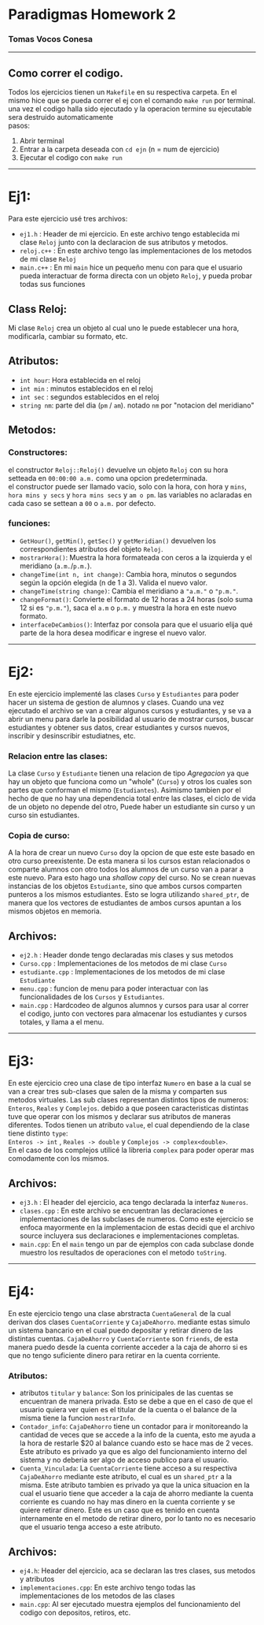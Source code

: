 # Paradigmas Homework 2
### Tomas Vocos Conesa

---

## Como correr el codigo.
Todos los ejercicios tienen un `Makefile` en su respectiva carpeta. En el mismo hice que se pueda correr el ej con el comando `make run` por terminal. una vez el codigo halla sido ejecutado y la operacion termine su ejecutable sera destruido automaticamente  
pasos:
1. Abrir terminal  
2. Entrar a la carpeta deseada con `cd ejn` (n = num de ejercicio)  
3. Ejecutar el codigo con `make run`  

---

# Ej1:
Para este ejercicio usé tres archivos: 
- `ej1.h` : Header de mi ejercicio. En este archivo tengo establecida mi clase `Reloj` junto con la declaracion de sus atributos y metodos.
- `reloj.c++` : En este archivo tengo las implementaciones de los metodos de mi clase `Reloj`
- `main.c++` : En mi `main` hice un pequeño menu con para que el usuario pueda interactuar de forma directa con un objeto `Reloj`, y pueda probar todas sus funciones

## Class Reloj:
Mi clase `Reloj` crea un objeto al cual uno le puede establecer una hora, modificarla, cambiar su formato, etc.

## Atributos:
- `int hour`: Hora establecida en el reloj  
- `int min` : minutos establecidos en el reloj  
- `int sec` : segundos establecidos en el reloj  
- `string nm`: parte del dia (`pm` / `am`). notado `nm` por "notacion del meridiano"

## Metodos:

### Constructores:
el constructor `Reloj::Reloj()` devuelve un objeto `Reloj` con su hora setteada en `00:00:00 a.m.` como una opcion predeterminada.  
el constructor puede ser llamado vacio, solo con la hora, con hora y `mins`, `hora mins y secs` y `hora mins secs` y `am o pm`. las variables no aclaradas en cada caso se settean a `00` o `a.m.` por defecto.

### funciones:
- `GetHour()`, `getMin()`, `getSec()` y `getMeridian()` devuelven los correspondientes atributos del objeto `Reloj`.
- `mostrarHora()`: Muestra la hora formateada con ceros a la izquierda y el meridiano (`a.m.`/`p.m.`).
- `changeTime(int n, int change)`: Cambia hora, minutos o segundos según la opción elegida (n de 1 a 3). Valida el nuevo valor.
- `changeTime(string change)`: Cambia el meridiano a `"a.m."` o `"p.m."`.
- `changeFormat()`: Convierte el formato de 12 horas a 24 horas (solo suma 12 si es `"p.m."`), saca el `a.m` o `p.m.` y muestra la hora en este nuevo formato.
- `interfaceDeCambios()`: Interfaz por consola para que el usuario elija qué parte de la hora desea modificar e ingrese el nuevo valor.

---

# Ej2:
En este ejercicio implementé las clases `Curso` y `Estudiantes` para poder hacer un sistema de gestion de alumnos y clases. Cuando una vez ejecutado el archivo se van a crear algunos cursos y estudiantes, y se va a abrir un menu para darle la posibilidad al usuario de mostrar cursos, buscar estudiantes y obtener sus datos, crear estudiantes y cursos nuevos, inscribir y desinscribir estudiatnes, etc.

### Relacion entre las clases:
La clase `Curso` y `Estudiante` tienen una relacion de tipo *Agregacion* ya que hay un objeto que funciona como un "whole" (`Curso`) y otros los cuales son partes que conforman el mismo (`Estudiantes`). Asimismo tambien por el hecho de que no hay una dependencia total entre las clases, el ciclo de vida de un objeto no depende del otro, Puede haber un estudiante sin curso y un curso sin estudiantes.

### Copia de curso:
A la hora de crear un nuevo `Curso` doy la opcion de que este este basado en otro curso preexistente. De esta manera si los cursos estan relacionados o comparte alumnos con otro todos los alumnos de un curso van a parar a este nuevo. Para esto hago una *shallow copy* del curso. No se crean nuevas instancias de los objetos `Estudiante`, sino que ambos cursos comparten punteros a los mismos estudiantes. Esto se logra utilizando `shared_ptr`, de manera que los vectores de estudiantes de ambos cursos apuntan a los mismos objetos en memoria. 

## Archivos:
- `ej2.h` : Header donde tengo declaradas mis clases y sus metodos  
- `Curso.cpp` : Implementaciones de los metodos de mi clase `Curso`  
- `estudiante.cpp` : Implementaciones de los metodos de mi clase `Estudiante`  
- `menu.cpp` : funcion de menu para poder interactuar con las funcionalidades de los `Cursos` y `Estudiantes`.  
- `main.cpp` : Hardcodeo de algunos alumnos y cursos para usar al correr el codigo, junto con vectores para almacenar los estudiantes y cursos totales, y llama a el menu.

---

# Ej3:
En este ejercicio creo una clase de tipo interfaz `Numero` en base a la cual se van a crear tres sub-clases que salen de la misma y comparten sus metodos virtuales. Las sub clases representan distintos tipos de numeros: `Enteros`, `Reales` y `Complejos`. debido a que poseen caracteristicas distintas tuve que operar con los mismos y declarar sus atributos de maneras diferentes. Todos tienen un atributo `value`, el cual dependiendo de la clase tiene distinto `type`:  
`Enteros -> int` , `Reales -> double` y `Complejos -> complex<double>`.  
En el caso de los complejos utilicé la libreria `complex` para poder operar mas comodamente con los mismos.

## Archivos:
- `ej3.h` : El header del ejercicio, aca tengo declarada la interfaz `Numeros`.  
- `clases.cpp` : En este archivo se encuentran las declaraciones e implementaciones de las subclases de numeros. Como este ejercicio se enfoca mayormente en la implementacion de estas decidi que el archivo source incluyera sus declaraciones e implementaciones completas.  
- `main.cpp`: En el `main` tengo un par de ejemplos con cada subclase donde muestro los resultados de operaciones con el metodo `toString`.

---

# Ej4:
En este ejercicio tengo una clase abrstracta `CuentaGeneral` de la cual derivan dos clases `CuentaCorriente` y `CajaDeAhorro`. mediante estas simulo un sistema bancario en el cual puedo depositar y retirar dinero de las distintas cuentas. `CajaDeAhorro` y `CuentaCorriente` son `friends`, de esta manera puedo desde la cuenta corriente acceder a la caja de ahorro si es que no tengo suficiente dinero para retirar en la cuenta corriente.

### Atributos:
- atributos `titular` y `balance`:  Son los prinicipales de las cuentas se encuentran de manera privada. Esto se debe a que en el caso de que el usuario quiera ver quien es el titular de la cuenta o el balance de la misma tiene la funcion `mostrarInfo`.  
- `Contador_info`:  `CajaDeAhorro` tiene un contador para ir monitoreando la cantidad de veces que se accede a la info de la cuenta, esto me ayuda a la hora de restarle $20 al balance cuando esto se hace mas de 2 veces. Este atributo es privado ya que es algo del funcionamiento interno del sistema y no deberia ser algo de acceso publico para el usuario.  
- `Cuenta_Vinculada`: La `CuentaCorriente` tiene acceso a su respectiva `CajaDeAhorro` mediante este atributo, el cual es un `shared_ptr` a la misma. Este atributo tambien es privado ya que la unica situacion en la cual el usuario tiene que acceder a la caja de ahorro mediante la cuenta corriente es cuando no hay mas dinero en la cuenta corriente y se quiere retirar dinero. Este es un caso que es tenido en cuenta internamente en el metodo de retirar dinero, por lo tanto no es necesario que el usuario tenga acceso a este atributo.

## Archivos:
- `ej4.h`: Header del ejercicio, aca se declaran las tres clases, sus metodos y atributos  
- `implementaciones.cpp`: En este archivo tengo todas las implementaciones de los metodos de las clases  
- `main.cpp`: Al ser ejecutado muestra ejemplos del funcionamiento del codigo con depositos, retiros, etc.
